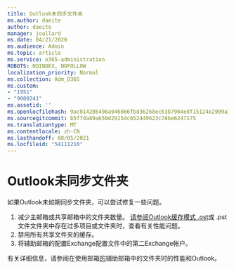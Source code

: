 ```yaml
---
title: Outlook未同步文件夹
ms.author: daeite
author: daeite
manager: joallard
ms.date: 04/21/2020
ms.audience: Admin
ms.topic: article
ms.service: o365-administration
ROBOTS: NOINDEX, NOFOLLOW
localization_priority: Normal
ms.collection: Adm_O365
ms.custom:
- "1951"
- "9000241"
ms.assetid: ''
ms.openlocfilehash: 9ac814286496a946866fbd36268ec63b7904e8f15124e2909a134805fc615a7a
ms.sourcegitcommit: b5f7da89a650d2915dc652449623c78be6247175
ms.translationtype: MT
ms.contentlocale: zh-CN
ms.lasthandoff: 08/05/2021
ms.locfileid: "54111210"
---
```

# <a name="outlook-not-synching-folders"></a>Outlook未同步文件夹

如果Outlook未如期同步文件夹，可以尝试修复一些问题。

1. 减少主邮箱或共享邮箱中的文件夹数量。 [请参阅Outlook缓存模式 .ost](https://support.microsoft.com/help/2768656)或 .pst 文件文件夹中存在过多项目或文件夹时，查看有关性能问题。
2. 禁用所有共享文件夹的缓存。
3. 将辅助邮箱的配置Exchange配置文件中的第二Exchange帐户。

有关详细信息，请参阅在使用邮箱[的](https://support.microsoft.com/help/3115602)辅助邮箱中的文件夹时的性能和Outlook。
